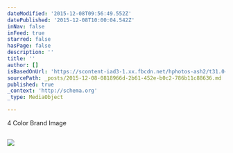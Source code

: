 ```yaml
---
dateModified: '2015-12-08T09:56:49.552Z'
datePublished: '2015-12-08T10:00:04.542Z'
inNav: false
inFeed: true
starred: false
hasPage: false
description: ''
title: ''
author: []
isBasedOnUrl: 'https://scontent-iad3-1.xx.fbcdn.net/hphotos-ash2/t31.0-8/fr/cp0/e15/q65/1980128_544339299018422_105304792_o.jpg?efg=eyJpIjoidCJ9'
sourcePath: _posts/2015-12-08-0818966d-2b61-452e-b0c2-786b11c88636.md
published: true
_context: 'http://schema.org'
_type: MediaObject

---
```

4 Color Brand Image

<article style=""><h1></h1><p></p><img src="https://scontent-iad3-1.xx.fbcdn.net/hphotos-ash2/t31.0-8/fr/cp0/e15/q65/1980128_544339299018422_105304792_o.jpg?efg=eyJpIjoidCJ9" /></article>